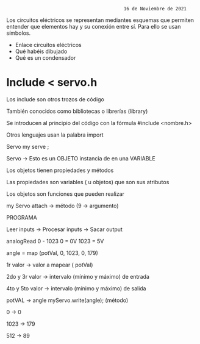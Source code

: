 
                                               16 de Noviembre de 2021
                                               
Los circuitos eléctricos se representan mediantes esquemas que permiten entender que elementos hay y su conexión entre sí. Para ello se usan símbolos.

- Enlace circuitos eléctricos
- Qué habéis dibujado
- Qué es un condensador

# Include < servo.h

Los include son otros trozos de código 

También conocidos como bibliotecas o librerías (library)

Se introducen al principio del código con la fórmula #include <nombre.h>

Otros lenguajes usan la palabra import

Servo  my serve ; 

Servo → Esto es un OBJETO instancia de en una VARIABLE

Los objetos tienen propiedades y métodos

Las propiedades son variables ( u objetos) que son sus atributos

Los objetos son funciones que pueden realizar

my Servo attach → método (9 → argumento)

PROGRAMA

Leer inputs → Procesar inputs → Sacar output

analogRead 0 - 1023  0 = 0V  1023 = 5V

angle = map (potVal, 0, 1023, 0, 179)

1r valor → valor a mapear ( potVal)

2do y 3r valor → intervalo (mínimo y máximo) de entrada

4to y 5to valor → intervalo (mínimo y máximo) de salida 

potVAL → angle                                   myServo.write(angle); (método)

0   →  0                                        

1023  → 179

512   → 89 
                                               

